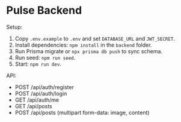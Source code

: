 # Pulse Backend

Setup:

1. Copy `.env.example` to `.env` and set `DATABASE_URL` and `JWT_SECRET`.
2. Install dependencies: `npm install` in the `backend` folder.
3. Run Prisma migrate or `npx prisma db push` to sync schema.
4. Run seed: `npm run seed`.
5. Start: `npm run dev`.

API:
- POST /api/auth/register
- POST /api/auth/login
- GET /api/auth/me
- GET /api/posts
- POST /api/posts (multipart form-data: image, content)
